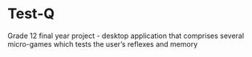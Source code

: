 # Test-Q
Grade 12 final year project - desktop application that comprises several micro-games which tests the user’s reflexes and memory 
